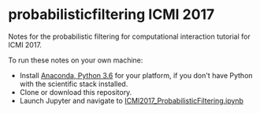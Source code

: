 # probabilisticfiltering ICMI 2017
Notes for the probabilistic filtering for computational interaction tutorial for ICMI 2017.

To run these notes on your own machine:

* Install [Anaconda, Python 3.6](https://continuum.io/downloads) for your platform, if you don't have Python with the scientific stack installed.
* Clone or download this repository.
* Launch Jupyter and navigate to [ICMI2017_ProbabilisticFiltering.ipynb](ICMI2017_ProbabilisticFiltering.ipynb)



